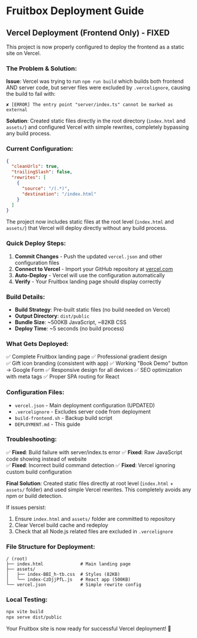 # Fruitbox Deployment Guide

## Vercel Deployment (Frontend Only) - FIXED

This project is now properly configured to deploy the frontend as a static site on Vercel.

### The Problem & Solution:

**Issue**: Vercel was trying to run `npm run build` which builds both frontend AND server code, but server files were excluded by `.vercelignore`, causing the build to fail with:
```
✘ [ERROR] The entry point "server/index.ts" cannot be marked as external
```

**Solution**: Created static files directly in the root directory (`index.html` and `assets/`) and configured Vercel with simple rewrites, completely bypassing any build process.

### Current Configuration:

```json
{
  "cleanUrls": true,
  "trailingSlash": false,
  "rewrites": [
    {
      "source": "/(.*)",
      "destination": "/index.html"
    }
  ]
}
```

The project now includes static files at the root level (`index.html` and `assets/`) that Vercel will deploy directly without any build process.

### Quick Deploy Steps:

1. **Commit Changes** - Push the updated `vercel.json` and other configuration files
2. **Connect to Vercel** - Import your GitHub repository at [vercel.com](https://vercel.com)  
3. **Auto-Deploy** - Vercel will use the configuration automatically
4. **Verify** - Your Fruitbox landing page should display correctly

### Build Details:

- **Build Strategy**: Pre-built static files (no build needed on Vercel)
- **Output Directory**: `dist/public`
- **Bundle Size**: ~500KB JavaScript, ~82KB CSS
- **Deploy Time**: ~5 seconds (no build process)

### What Gets Deployed:

✅ Complete Fruitbox landing page
✅ Professional gradient design  
✅ Gift icon branding (consistent with app)
✅ Working "Book Demo" button → Google Form
✅ Responsive design for all devices
✅ SEO optimization with meta tags
✅ Proper SPA routing for React

### Configuration Files:

- `vercel.json` - Main deployment configuration (UPDATED)
- `.vercelignore` - Excludes server code from deployment
- `build-frontend.sh` - Backup build script
- `DEPLOYMENT.md` - This guide

### Troubleshooting:

✅ **Fixed**: Build failure with server/index.ts error
✅ **Fixed**: Raw JavaScript code showing instead of website  
✅ **Fixed**: Incorrect build command detection
✅ **Fixed**: Vercel ignoring custom build configuration

**Final Solution**: Created static files directly at root level (`index.html` + `assets/` folder) and used simple Vercel rewrites. This completely avoids any npm or build detection.

If issues persist:
1. Ensure `index.html` and `assets/` folder are committed to repository
2. Clear Vercel build cache and redeploy
3. Check that all Node.js related files are excluded in `.vercelignore`

### File Structure for Deployment:
```
/ (root)
├── index.html              # Main landing page
├── assets/
│   ├── index-BBI_h-tb.css  # Styles (82KB)
│   └── index-CzDjjPfL.js   # React app (500KB)
└── vercel.json             # Simple rewrite config
```

### Local Testing:

```bash
npx vite build
npx serve dist/public
```

Your Fruitbox site is now ready for successful Vercel deployment! 🎉